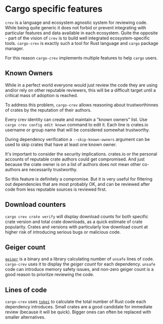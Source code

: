 # Cargo specific features

`crev` is a language and ecosystem agnostic system for reviewing code. While
being quite generic it does not forbid or prevent integrating with particular
features and data available in each ecosystem. Quite the opposite - part of the
vision of `crev` is to build well integrated ecosystem-specific tools.
`cargo-crev` is exactly such a tool for Rust language and `cargo` package
manager.

For this reason `cargo-crev` implements multiple features to help `cargo` users.

## Known Owners

While in a perfect world everyone would just review the code they are using
and/or rely on other reputable reviewers, this will be a difficult target until
a critical mass of adoption is reached.

To address this problem, `cargo-crev` allows reasoning about trustworthinnes of
crates by the reputation of their authors.

Every crev identity can create and maintain a "known owners" list. Use `cargo
crev config edit known` command to edit it. Each line is crates.io username or
group name that will be considered somewhat trustworthy.

During dependency verification a `--skip-known-owners` argument can be used to
skip crates that have at least one known owner.

It's important to consider the security implications. crates.io or the personal
accounts of reputable crate authors could get compromised. And just because the
crate owner is on a list of authors does not mean other co-authors are
necessarily trustworthy.

So this feature is definitely a compromise. But it is very useful for filtering
out dependencies that are most probably OK, and can be reviewed after code from
less reputable sources is reviewed first.

## Download counters

`cargo crev crate verify` will display download counts for both specific crate
version and total crate downloads, as a quick estimate of crate popularity.
Crates and versions with particularly low download count at higher risk of
introducing serious bugs or malicious code.

## Geiger count

[`geiger`](https://crates.io/crates/geiger) is a binary and a library
calculating number of `unsafe` lines of code. `cargo-crev` uses it to display
the *geiger count* for each dependency. `unsafe` code can introduce memory
safety issues, and non-zero geiger count is a good reason to prioritze reviewing
the code.

## Lines of code

`cargo-crev` uses [`tokei`](https://crates.io/crates/tokei) to calculate the
total number of Rust code each dependency introduces. Small crates are a good
candidate for immediate review (because it will be quick). Bigger ones can often
be replaced with smaller alternatives.
